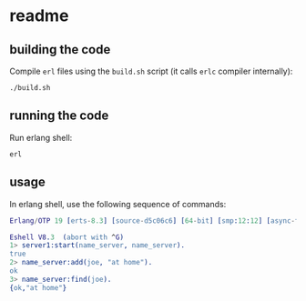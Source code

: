 # readme

## building the code

Compile `erl` files using the `build.sh` script (it calls `erlc` compiler internally):

```
./build.sh
```

## running the code

Run erlang shell:

```
erl
```

## usage

In erlang shell, use the following sequence of commands:

```erlang
Erlang/OTP 19 [erts-8.3] [source-d5c06c6] [64-bit] [smp:12:12] [async-threads:10] [kernel-poll:false]

Eshell V8.3  (abort with ^G)
1> server1:start(name_server, name_server).
true
2> name_server:add(joe, "at home").
ok
3> name_server:find(joe).
{ok,"at home"}
```